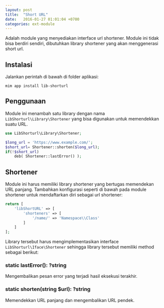 ```yaml
---
layout: post
title:  "Short URL"
date:   2016-01-27 01:01:04 +0700
categories: ext-module
---
```


Adalah module yang menyediakan interface url shortener. Module ini tidak bisa
berdiri sendiri, dibutuhkan library shortener yang akan menggenerasi short url.

## Instalasi

Jalankan perintah di bawah di folder aplikasi:

```
mim app install lib-shorturl
```

## Penggunaan

Module ini menambah satu library dengan nama `LibShorturl\Library\Shortener` yang
bisa digunakan untuk memendekkan suatu URL.

```php
use LibShorturl\Library\Shortener;

$long_url = 'https://www.example.com/';
$short_url= Shortener::shorten($long_url);
if(!$short_url)
    deb( Shortener::lastError() );
```

## Shortener

Module ini harus memiliki library shortener yang bertugas memendekan URL panjang.
Tambahkan konfigurasi seperti di bawah pada module shortener untuk mendaftarkan
diri sebagai url shortener:

```php
return [
    'libShortURL' => [
        'shorteners' => [
            '/name/' => 'Namespace\\Class'
        ]
    ]
];
```

Library tersebut harus mengimplementasikan interface `LibShorturl\Iface\Shortener`
sehingga library tersebut memiliki method sebagai berikut:

### static lastError(): ?string

Mengembalikan pesan error yang terjadi hasil eksekusi terakhir.

### static shorten(string $url): ?string

Memendekkan URL panjang dan mengembalikan URL pendek.